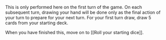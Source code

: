 This is only performed here on the first turn of the game. On each subsequent turn, drawing your hand will be done only as the final action of your turn to prepare for your next turn. For your first turn draw, draw 5 cards from your starting deck.

When you have finished this, move on to [[Roll your starting dice]].